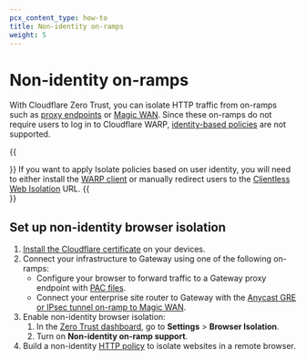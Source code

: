 ```yaml
---
pcx_content_type: how-to
title: Non-identity on-ramps
weight: 5
---
```


# Non-identity on-ramps

With Cloudflare Zero Trust, you can isolate HTTP traffic from on-ramps such as [proxy endpoints](/cloudflare-one/connections/connect-devices/agentless/pac-files/) or [Magic WAN](/magic-wan/tutorials/secure-web-gateway/). Since these on-ramps do not require users to log in to Cloudflare WARP, [identity-based policies](/cloudflare-one/policies/filtering/identity-selectors/) are not supported.

{{<Aside type="note">}}
If you want to apply Isolate policies based on user identity, you will need to either install the [WARP client](/cloudflare-one/connections/connect-devices/warp/) or manually redirect users to the [Clientless Web Isolation](/cloudflare-one/policies/browser-isolation/setup/clientless-browser-isolation/) URL.
{{</Aside>}}

## Set up non-identity browser isolation

1. [Install the Cloudflare certificate](/cloudflare-one/connections/connect-devices/warp/user-side-certificates/install-cloudflare-cert/) on your devices.
2. Connect your infrastructure to Gateway using one of the following on-ramps:
    - Configure your browser to forward traffic to a Gateway proxy endpoint with [PAC files](/cloudflare-one/connections/connect-devices/agentless/pac-files/).
    - Connect your enterprise site router to Gateway with the [Anycast GRE or IPsec tunnel on-ramp to Magic WAN](/magic-wan/tutorials/secure-web-gateway/).
3. Enable non-identity browser isolation:
    1. In the [Zero Trust dashboard](https://dash.teams.cloudflare.com/), go to **Settings** > **Browser Isolation**.
    2. Turn on **Non-identity on-ramp support**.
4. Build a non-identity [HTTP policy](/cloudflare-one/policies/browser-isolation/isolation-policies/) to isolate websites in a remote browser.
